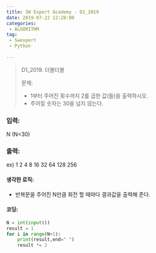 ```yaml
---
title: SW Expert Academy - D1_2019
date: 2019-07-22 12:28:00
categories:
 - ALGORITHM
tag:
 - Swexpert
 - Python
 
---
```


> D1_2019. 더블더블
>
> 문제:
>
> - 1부터 주어진 횟수까지 2를 곱한 값(들)을 출력하시오.
> - 주어질 숫자는 30을 넘지 않는다.

### 입력:

N (N<30)



### 출력:

ex) 1 2 4 8 16 32 64 128 256



#### 생각한 로직:

- 반복문을 주어진 N만큼 회전 할 때마다 결과값을 출력해 준다.



#### 코딩:

```python
N = int(input())
result = 1
for i in range(N+1):
    print(result,end=" ")
    result *= 2

```



[출처]: https://www.swexpertacademy.com/